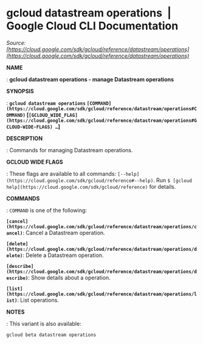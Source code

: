 # gcloud datastream operations  |  Google Cloud CLI Documentation

*Source: [https://cloud.google.com/sdk/gcloud/reference/datastream/operations](https://cloud.google.com/sdk/gcloud/reference/datastream/operations)*

**NAME**

: **gcloud datastream operations - manage Datastream operations**

**SYNOPSIS**

: **`gcloud datastream operations` `[COMMAND](https://cloud.google.com/sdk/gcloud/reference/datastream/operations#COMMAND)` [`[GCLOUD_WIDE_FLAG](https://cloud.google.com/sdk/gcloud/reference/datastream/operations#GCLOUD-WIDE-FLAGS) …`]**

**DESCRIPTION**

: Commands for managing Datastream operations.

**GCLOUD WIDE FLAGS**

: These flags are available to all commands: `[--help](https://cloud.google.com/sdk/gcloud/reference#--help)`.
Run `$ [gcloud help](https://cloud.google.com/sdk/gcloud/reference)` for details.

**COMMANDS**

: ``COMMAND`` is one of the following:

**`[cancel](https://cloud.google.com/sdk/gcloud/reference/datastream/operations/cancel)`**:
Cancel a Datastream operation.

**`[delete](https://cloud.google.com/sdk/gcloud/reference/datastream/operations/delete)`**:
Delete a Datastream operation.

**`[describe](https://cloud.google.com/sdk/gcloud/reference/datastream/operations/describe)`**:
Show details about a operation.

**`[list](https://cloud.google.com/sdk/gcloud/reference/datastream/operations/list)`**:
List operations.

**NOTES**

: This variant is also available:

```
gcloud beta datastream operations
```